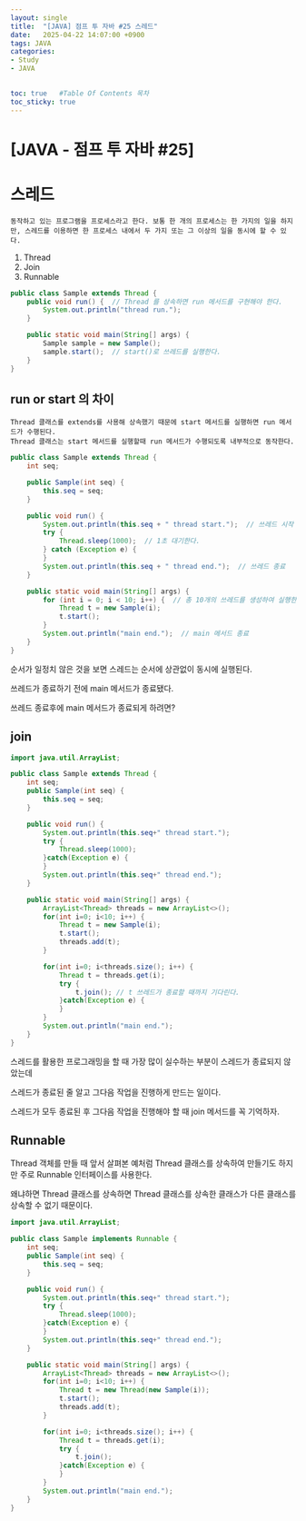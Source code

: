 ```yaml
---
layout: single
title:  "[JAVA] 점프 투 자바 #25 스레드"
date:   2025-04-22 14:07:00 +0900
tags: JAVA
categories: 
- Study
- JAVA

  
toc: true   #Table Of Contents 목차
toc_sticky: true
---
```


# [JAVA - 점프 투 자바 #25] 

# 스레드
```
동작하고 있는 프로그램을 프로세스라고 한다. 보통 한 개의 프로세스는 한 가지의 일을 하지만, 스레드를 이용하면 한 프로세스 내에서 두 가지 또는 그 이상의 일을 동시에 할 수 있다.
```
1. Thread
2. Join
3. Runnable
```java
public class Sample extends Thread {
    public void run() {  // Thread 를 상속하면 run 메서드를 구현해야 한다.
        System.out.println("thread run.");
    }

    public static void main(String[] args) {
        Sample sample = new Sample();
        sample.start();  // start()로 쓰레드를 실행한다.
    }
}
```
## run or start 의 차이
```
Thread 클래스를 extends를 사용해 상속했기 때문에 start 메서드를 실행하면 run 메서드가 수행된다. 
Thread 클래스는 start 메서드를 실행할때 run 메서드가 수행되도록 내부적으로 동작한다.
```

```java
public class Sample extends Thread {
    int seq;

    public Sample(int seq) {
        this.seq = seq;
    }

    public void run() {
        System.out.println(this.seq + " thread start.");  // 쓰레드 시작
        try {
            Thread.sleep(1000);  // 1초 대기한다.
        } catch (Exception e) {
        }
        System.out.println(this.seq + " thread end.");  // 쓰레드 종료 
    }

    public static void main(String[] args) {
        for (int i = 0; i < 10; i++) {  // 총 10개의 쓰레드를 생성하여 실행한다.
            Thread t = new Sample(i);
            t.start();
        }
        System.out.println("main end.");  // main 메서드 종료
    }
}
```
순서가 일정치 않은 것을 보면 스레드는 순서에 상관없이 동시에 실행된다.

쓰레드가 종료하기 전에 main 메서드가 종료됐다.


쓰레드 종료후에 main 메서드가 종료되게 하려면?
## join
```java
import java.util.ArrayList;

public class Sample extends Thread {
    int seq;
    public Sample(int seq) {
        this.seq = seq;
    }

    public void run() {
        System.out.println(this.seq+" thread start.");
        try {
            Thread.sleep(1000);
        }catch(Exception e) {
        }
        System.out.println(this.seq+" thread end.");
    }

    public static void main(String[] args) {
        ArrayList<Thread> threads = new ArrayList<>();
        for(int i=0; i<10; i++) {
            Thread t = new Sample(i);
            t.start();
            threads.add(t);
        }

        for(int i=0; i<threads.size(); i++) {
            Thread t = threads.get(i);
            try {
                t.join(); // t 쓰레드가 종료할 때까지 기다린다.
            }catch(Exception e) {
            }
        }
        System.out.println("main end.");
    }
}
```
스레드를 활용한 프로그래밍을 할 때 가장 많이 실수하는 부분이 스레드가 종료되지 않았는데 

스레드가 종료된 줄 알고 그다음 작업을 진행하게 만드는 일이다. 

스레드가 모두 종료된 후 그다음 작업을 진행해야 할 때 join 메서드를 꼭 기억하자.

## Runnable
Thread 객체를 만들 때 앞서 살펴본 예처럼 Thread 클래스를 상속하여 만들기도 하지만 주로 Runnable 인터페이스를 사용한다. 

왜냐하면 Thread 클래스를 상속하면 Thread 클래스를 상속한 클래스가 다른 클래스를 상속할 수 없기 때문이다.
```java
import java.util.ArrayList;

public class Sample implements Runnable {
    int seq;
    public Sample(int seq) {
        this.seq = seq;
    }

    public void run() {
        System.out.println(this.seq+" thread start.");
        try {
            Thread.sleep(1000);
        }catch(Exception e) {
        }
        System.out.println(this.seq+" thread end.");
    }

    public static void main(String[] args) {
        ArrayList<Thread> threads = new ArrayList<>();
        for(int i=0; i<10; i++) {
            Thread t = new Thread(new Sample(i));
            t.start();
            threads.add(t);
        }

        for(int i=0; i<threads.size(); i++) {
            Thread t = threads.get(i);
            try {
                t.join();
            }catch(Exception e) {
            }
        }
        System.out.println("main end.");
    }
}
```